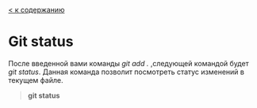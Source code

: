 [< к содержанию](./readme.md)

# Git status

После введенной вами команды *git add .* ,следующей командой будет *git status*. 
Данная команда позволит посмотреть статус изменений в текущем файле.


> **git status**
